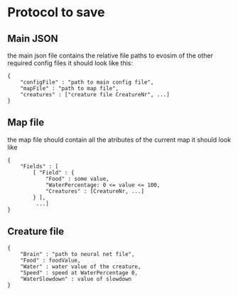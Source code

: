 # Protocol to save

## Main JSON

the main json file contains the relative file paths to evosim of the other required config files it should look like this:

    {
        "configFile" : "path to main config file",
        "mapFile" : "path to map file",
        "creatures" : ["creature file CreatureNr", ...]
    }

## Map file

the map file should contain all the atributes of the current map it should look like

    {
        "Fields" : [
            [ "Field" : {
                "Food" : some value,
                "WaterPercentage: 0 <= value <= 100,
                "Creatures" : [CreatureNr, ...]
            } ],
             ...]
    }

## Creature file

    {
        "Brain" : "path to neural net file",
        "Food" : foodValue,
        "Water" : water value of the creature,
        "Speed" : speed at WaterPercentage 0,
        "WaterSlowdown" : value of slowdown
    }
